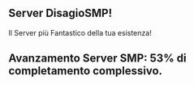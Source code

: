 ## Server DisagioSMP! 
Il Server più Fantastico della tua esistenza!

##  Avanzamento Server SMP: 53% di completamento complessivo.

